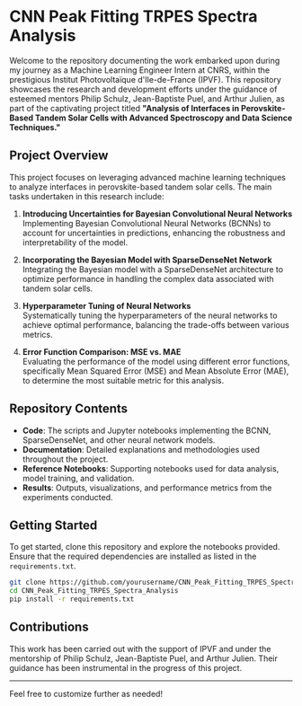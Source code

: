 

# CNN Peak Fitting TRPES Spectra Analysis

Welcome to the repository documenting the work embarked upon during my journey as a Machine Learning Engineer Intern at CNRS, within the prestigious Institut Photovoltaïque d'Ile-de-France (IPVF). This repository showcases the research and development efforts under the guidance of esteemed mentors Philip Schulz, Jean-Baptiste Puel, and Arthur Julien, as part of the captivating project titled **"Analysis of Interfaces in Perovskite-Based Tandem Solar Cells with Advanced Spectroscopy and Data Science Techniques."**

## Project Overview

This project focuses on leveraging advanced machine learning techniques to analyze interfaces in perovskite-based tandem solar cells. The main tasks undertaken in this research include:

1. **Introducing Uncertainties for Bayesian Convolutional Neural Networks**  
   Implementing Bayesian Convolutional Neural Networks (BCNNs) to account for uncertainties in predictions, enhancing the robustness and interpretability of the model.

2. **Incorporating the Bayesian Model with SparseDenseNet Network**  
   Integrating the Bayesian model with a SparseDenseNet architecture to optimize performance in handling the complex data associated with tandem solar cells.

3. **Hyperparameter Tuning of Neural Networks**  
   Systematically tuning the hyperparameters of the neural networks to achieve optimal performance, balancing the trade-offs between various metrics.

4. **Error Function Comparison: MSE vs. MAE**  
   Evaluating the performance of the model using different error functions, specifically Mean Squared Error (MSE) and Mean Absolute Error (MAE), to determine the most suitable metric for this analysis.

## Repository Contents

- **Code**: The scripts and Jupyter notebooks implementing the BCNN, SparseDenseNet, and other neural network models.
- **Documentation**: Detailed explanations and methodologies used throughout the project.
- **Reference Notebooks**: Supporting notebooks used for data analysis, model training, and validation.
- **Results**: Outputs, visualizations, and performance metrics from the experiments conducted.

## Getting Started

To get started, clone this repository and explore the notebooks provided. Ensure that the required dependencies are installed as listed in the `requirements.txt`.

```bash
git clone https://github.com/yourusername/CNN_Peak_Fitting_TRPES_Spectra_Analysis.git
cd CNN_Peak_Fitting_TRPES_Spectra_Analysis
pip install -r requirements.txt
```

## Contributions

This work has been carried out with the support of IPVF and under the mentorship of Philip Schulz, Jean-Baptiste Puel, and Arthur Julien. Their guidance has been instrumental in the progress of this project.

---

Feel free to customize further as needed!
